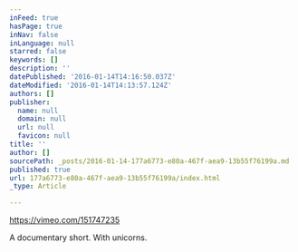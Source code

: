 ```yaml
---
inFeed: true
hasPage: true
inNav: false
inLanguage: null
starred: false
keywords: []
description: ''
datePublished: '2016-01-14T14:16:50.037Z'
dateModified: '2016-01-14T14:13:57.124Z'
authors: []
publisher:
  name: null
  domain: null
  url: null
  favicon: null
title: ''
author: []
sourcePath: _posts/2016-01-14-177a6773-e80a-467f-aea9-13b55f76199a.md
published: true
url: 177a6773-e80a-467f-aea9-13b55f76199a/index.html
_type: Article

---
```

https://vimeo.com/151747235

A documentary short. With unicorns.